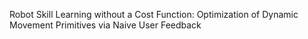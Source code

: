 Robot Skill Learning without a Cost Function: Optimization of Dynamic Movement Primitives via Naive User Feedback

